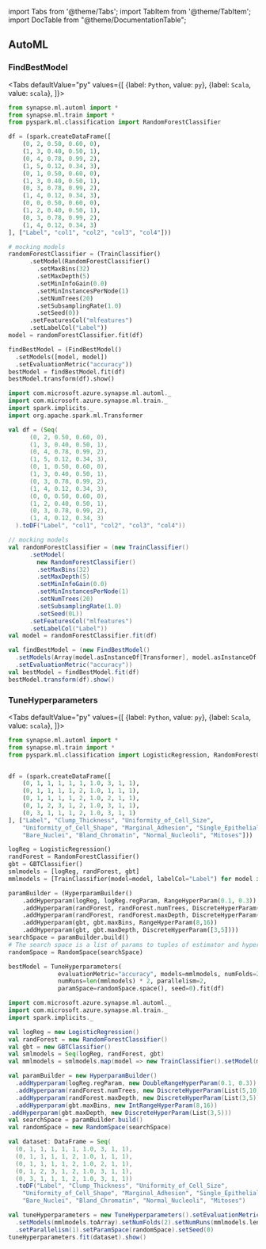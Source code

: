 import Tabs from '@theme/Tabs';
import TabItem from '@theme/TabItem';
import DocTable from "@theme/DocumentationTable";


## AutoML

### FindBestModel

<Tabs
defaultValue="py"
values={[
{label: `Python`, value: `py`},
{label: `Scala`, value: `scala`},
]}>
<TabItem value="py">

<!--pytest-codeblocks:cont-->

```python
from synapse.ml.automl import *
from synapse.ml.train import *
from pyspark.ml.classification import RandomForestClassifier

df = (spark.createDataFrame([
    (0, 2, 0.50, 0.60, 0),
    (1, 3, 0.40, 0.50, 1),
    (0, 4, 0.78, 0.99, 2),
    (1, 5, 0.12, 0.34, 3),
    (0, 1, 0.50, 0.60, 0),
    (1, 3, 0.40, 0.50, 1),
    (0, 3, 0.78, 0.99, 2),
    (1, 4, 0.12, 0.34, 3),
    (0, 0, 0.50, 0.60, 0),
    (1, 2, 0.40, 0.50, 1),
    (0, 3, 0.78, 0.99, 2),
    (1, 4, 0.12, 0.34, 3)
], ["Label", "col1", "col2", "col3", "col4"]))

# mocking models
randomForestClassifier = (TrainClassifier()
      .setModel(RandomForestClassifier()
        .setMaxBins(32)
        .setMaxDepth(5)
        .setMinInfoGain(0.0)
        .setMinInstancesPerNode(1)
        .setNumTrees(20)
        .setSubsamplingRate(1.0)
        .setSeed(0))
      .setFeaturesCol("mlfeatures")
      .setLabelCol("Label"))
model = randomForestClassifier.fit(df)

findBestModel = (FindBestModel()
  .setModels([model, model])
  .setEvaluationMetric("accuracy"))
bestModel = findBestModel.fit(df)
bestModel.transform(df).show()
```

</TabItem>
<TabItem value="scala">

```scala
import com.microsoft.azure.synapse.ml.automl._
import com.microsoft.azure.synapse.ml.train._
import spark.implicits._
import org.apache.spark.ml.Transformer

val df = (Seq(
      (0, 2, 0.50, 0.60, 0),
      (1, 3, 0.40, 0.50, 1),
      (0, 4, 0.78, 0.99, 2),
      (1, 5, 0.12, 0.34, 3),
      (0, 1, 0.50, 0.60, 0),
      (1, 3, 0.40, 0.50, 1),
      (0, 3, 0.78, 0.99, 2),
      (1, 4, 0.12, 0.34, 3),
      (0, 0, 0.50, 0.60, 0),
      (1, 2, 0.40, 0.50, 1),
      (0, 3, 0.78, 0.99, 2),
      (1, 4, 0.12, 0.34, 3)
  ).toDF("Label", "col1", "col2", "col3", "col4"))

// mocking models
val randomForestClassifier = (new TrainClassifier()
      .setModel(
        new RandomForestClassifier()
        .setMaxBins(32)
        .setMaxDepth(5)
        .setMinInfoGain(0.0)
        .setMinInstancesPerNode(1)
        .setNumTrees(20)
        .setSubsamplingRate(1.0)
        .setSeed(0L))
      .setFeaturesCol("mlfeatures")
      .setLabelCol("Label"))
val model = randomForestClassifier.fit(df)

val findBestModel = (new FindBestModel()
  .setModels(Array(model.asInstanceOf[Transformer], model.asInstanceOf[Transformer]))
  .setEvaluationMetric("accuracy"))
val bestModel = findBestModel.fit(df)
bestModel.transform(df).show()
```

</TabItem>
</Tabs>

<DocTable className="FindBestModel"
py="synapse.ml.automl.html#module-synapse.ml.automl.FindBestModel"
scala="com/microsoft/azure/synapse/ml/automl/FindBestModel.html"
csharp="classSynapse_1_1ML_1_1Automl_1_1FindBestModel.html"
sourceLink="https://github.com/microsoft/SynapseML/blob/master/core/src/main/scala/com/microsoft/azure/synapse/ml/automl/FindBestModel.scala" />


### TuneHyperparameters

<Tabs
defaultValue="py"
values={[
{label: `Python`, value: `py`},
{label: `Scala`, value: `scala`},
]}>
<TabItem value="py">


<!--pytest-codeblocks:cont-->

```python
from synapse.ml.automl import *
from synapse.ml.train import *
from pyspark.ml.classification import LogisticRegression, RandomForestClassifier, GBTClassifier


df = (spark.createDataFrame([
    (0, 1, 1, 1, 1, 1, 1.0, 3, 1, 1),
    (0, 1, 1, 1, 1, 2, 1.0, 1, 1, 1),
    (0, 1, 1, 1, 1, 2, 1.0, 2, 1, 1),
    (0, 1, 2, 3, 1, 2, 1.0, 3, 1, 1),
    (0, 3, 1, 1, 1, 2, 1.0, 3, 1, 1)
], ["Label", "Clump_Thickness", "Uniformity_of_Cell_Size",
    "Uniformity_of_Cell_Shape", "Marginal_Adhesion", "Single_Epithelial_Cell_Size",
    "Bare_Nuclei", "Bland_Chromatin", "Normal_Nucleoli", "Mitoses"]))

logReg = LogisticRegression()
randForest = RandomForestClassifier()
gbt = GBTClassifier()
smlmodels = [logReg, randForest, gbt]
mmlmodels = [TrainClassifier(model=model, labelCol="Label") for model in smlmodels]

paramBuilder = (HyperparamBuilder()
    .addHyperparam(logReg, logReg.regParam, RangeHyperParam(0.1, 0.3))
    .addHyperparam(randForest, randForest.numTrees, DiscreteHyperParam([5,10]))
    .addHyperparam(randForest, randForest.maxDepth, DiscreteHyperParam([3,5]))
    .addHyperparam(gbt, gbt.maxBins, RangeHyperParam(8,16))
    .addHyperparam(gbt, gbt.maxDepth, DiscreteHyperParam([3,5])))
searchSpace = paramBuilder.build()
# The search space is a list of params to tuples of estimator and hyperparam
randomSpace = RandomSpace(searchSpace)

bestModel = TuneHyperparameters(
              evaluationMetric="accuracy", models=mmlmodels, numFolds=2,
              numRuns=len(mmlmodels) * 2, parallelism=2,
              paramSpace=randomSpace.space(), seed=0).fit(df)
```

</TabItem>
<TabItem value="scala">

```scala
import com.microsoft.azure.synapse.ml.automl._
import com.microsoft.azure.synapse.ml.train._
import spark.implicits._

val logReg = new LogisticRegression()
val randForest = new RandomForestClassifier()
val gbt = new GBTClassifier()
val smlmodels = Seq(logReg, randForest, gbt)
val mmlmodels = smlmodels.map(model => new TrainClassifier().setModel(model).setLabelCol("Label"))

val paramBuilder = new HyperparamBuilder()
  .addHyperparam(logReg.regParam, new DoubleRangeHyperParam(0.1, 0.3))
  .addHyperparam(randForest.numTrees, new DiscreteHyperParam(List(5,10)))
  .addHyperparam(randForest.maxDepth, new DiscreteHyperParam(List(3,5)))
  .addHyperparam(gbt.maxBins, new IntRangeHyperParam(8,16))
.addHyperparam(gbt.maxDepth, new DiscreteHyperParam(List(3,5)))
val searchSpace = paramBuilder.build()
val randomSpace = new RandomSpace(searchSpace)

val dataset: DataFrame = Seq(
  (0, 1, 1, 1, 1, 1, 1.0, 3, 1, 1),
  (0, 1, 1, 1, 1, 2, 1.0, 1, 1, 1),
  (0, 1, 1, 1, 1, 2, 1.0, 2, 1, 1),
  (0, 1, 2, 3, 1, 2, 1.0, 3, 1, 1),
  (0, 3, 1, 1, 1, 2, 1.0, 3, 1, 1))
  .toDF("Label", "Clump_Thickness", "Uniformity_of_Cell_Size",
    "Uniformity_of_Cell_Shape", "Marginal_Adhesion", "Single_Epithelial_Cell_Size",
    "Bare_Nuclei", "Bland_Chromatin", "Normal_Nucleoli", "Mitoses")

val tuneHyperparameters = new TuneHyperparameters().setEvaluationMetric("accuracy")
  .setModels(mmlmodels.toArray).setNumFolds(2).setNumRuns(mmlmodels.length * 2)
  .setParallelism(1).setParamSpace(randomSpace).setSeed(0)
tuneHyperparameters.fit(dataset).show()
```

</TabItem>
</Tabs>

<DocTable className="TuneHyperparameters"
py="synapse.ml.automl.html#module-synapse.ml.automl.TuneHyperparameters"
scala="com/microsoft/azure/synapse/ml/automl/TuneHyperparameters.html"
csharp="classSynapse_1_1ML_1_1Automl_1_1TuneHyperparameters.html"
sourceLink="https://github.com/microsoft/SynapseML/blob/master/core/src/main/scala/com/microsoft/azure/synapse/ml/automl/TuneHyperparameters.scala" />
